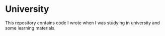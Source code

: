 # University
This repository contains code I wrote when I was studying in university and some learning materials.
